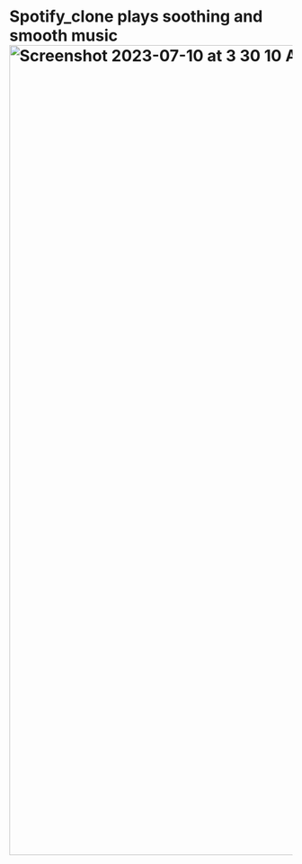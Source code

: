 # Spotify_clone plays soothing and smooth music<img width="1440" alt="Screenshot 2023-07-10 at 3 30 10 AM" src="https://github.com/aryanbutola/Spotify_clone/assets/97801731/644ef78a-1a75-4bf0-a8cd-9f81dfc8dcd3">
